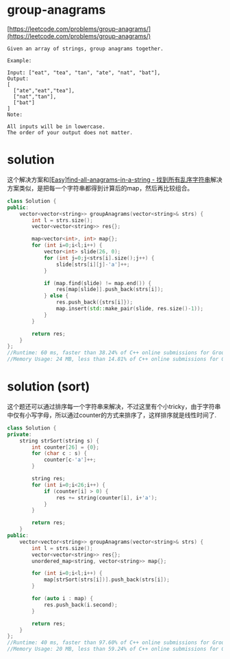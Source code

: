 # group-anagrams

[https://leetcode.com/problems/group-anagrams/](https://leetcode.com/problems/group-anagrams/)

```
Given an array of strings, group anagrams together.

Example:

Input: ["eat", "tea", "tan", "ate", "nat", "bat"],
Output:
[
  ["ate","eat","tea"],
  ["nat","tan"],
  ["bat"]
]
Note:

All inputs will be in lowercase.
The order of your output does not matter.
```

# solution

这个解决方案和[[Easy]find-all-anagrams-in-a-string - 找到所有乱序字符串](https://github.com/xuwenzhi/leetcode/blob/master/string/find-all-anagrams-in-a-string.md)解决方案类似，是把每一个字符串都得到计算后的map，然后再比较组合。

```c++
class Solution {
public:
    vector<vector<string>> groupAnagrams(vector<string>& strs) {
        int l = strs.size();
        vector<vector<string>> res{};

        map<vector<int>, int> map{};
        for (int i=0;i<l;i++) {
            vector<int> slide(26, 0);
            for (int j=0;j<strs[i].size();j++) {
                slide[strs[i][j]-'a']++;
            }

            if (map.find(slide) != map.end()) {
                res[map[slide]].push_back(strs[i]);
            } else {
                res.push_back({strs[i]});
                map.insert(std::make_pair(slide, res.size()-1));
            }
        }

        return res;
    }
};
//Runtime: 60 ms, faster than 38.24% of C++ online submissions for Group Anagrams.
//Memory Usage: 24 MB, less than 14.81% of C++ online submissions for Group Anagrams.
```

# solution (sort)

这个题还可以通过排序每一个字符串来解决，不过这里有个小tricky，由于字符串中仅有小写字母，所以通过counter的方式来排序了，这样排序就是线性时间了.

```c++
class Solution {
private:
    string strSort(string s) {
        int counter[26] = {0};
        for (char c : s) {
            counter[c-'a']++;
        }

        string res;
        for (int i=0;i<26;i++) {
            if (counter[i] > 0) {
                res += string(counter[i], i+'a');
            }
        }

        return res;
    }
public:
    vector<vector<string>> groupAnagrams(vector<string>& strs) {
        int l = strs.size();
        vector<vector<string>> res{};
        unordered_map<string, vector<string>> map{};

        for (int i=0;i<l;i++) {
            map[strSort(strs[i])].push_back(strs[i]);
        }

        for (auto i : map) {
            res.push_back(i.second);
        }

        return res;
    }
};
//Runtime: 40 ms, faster than 97.60% of C++ online submissions for Group Anagrams.
//Memory Usage: 20 MB, less than 59.24% of C++ online submissions for Group Anagrams.
```
